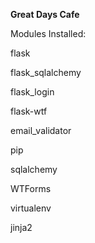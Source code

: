 **Great Days Cafe**

Modules Installed:

flask

flask_sqlalchemy

flask_login

flask-wtf

email_validator

pip

sqlalchemy

WTForms

virtualenv

jinja2
